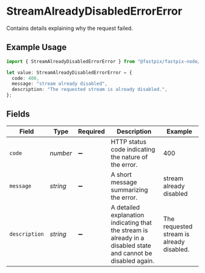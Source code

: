# StreamAlreadyDisabledErrorError

Contains details explaining why the request failed.

## Example Usage

```typescript
import { StreamAlreadyDisabledErrorError } from "@fastpix/fastpix-node/models";

let value: StreamAlreadyDisabledErrorError = {
  code: 400,
  message: "stream already disabled",
  description: "The requested stream is already disabled.",
};
```

## Fields

| Field                                                                                                           | Type                                                                                                            | Required                                                                                                        | Description                                                                                                     | Example                                                                                                         |
| --------------------------------------------------------------------------------------------------------------- | --------------------------------------------------------------------------------------------------------------- | --------------------------------------------------------------------------------------------------------------- | --------------------------------------------------------------------------------------------------------------- | --------------------------------------------------------------------------------------------------------------- |
| `code`                                                                                                          | *number*                                                                                                        | :heavy_minus_sign:                                                                                              | HTTP status code indicating the nature of the error.                                                            | 400                                                                                                             |
| `message`                                                                                                       | *string*                                                                                                        | :heavy_minus_sign:                                                                                              | A short message summarizing the error.                                                                          | stream already disabled                                                                                         |
| `description`                                                                                                   | *string*                                                                                                        | :heavy_minus_sign:                                                                                              | A detailed explanation indicating that the stream is already in a disabled state and cannot be disabled again.<br/> | The requested stream is already disabled.                                                                       |
